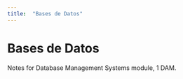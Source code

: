```yaml
---
title:  "Bases de Datos"
---
```


# Bases de Datos

Notes for Database Management Systems module, 1 DAM.